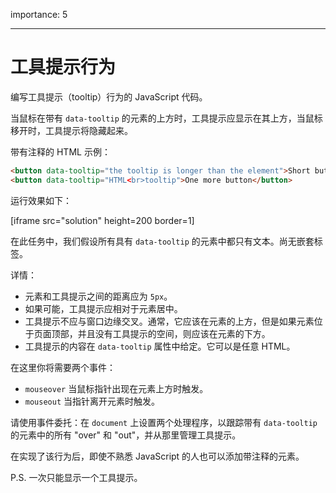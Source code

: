 importance: 5

---

# 工具提示行为

编写工具提示（tooltip）行为的 JavaScript 代码。

当鼠标在带有 `data-tooltip` 的元素的上方时，工具提示应显示在其上方，当鼠标移开时，工具提示将隐藏起来。

带有注释的 HTML 示例：
```html
<button data-tooltip="the tooltip is longer than the element">Short button</button>
<button data-tooltip="HTML<br>tooltip">One more button</button>
```

运行效果如下：

[iframe src="solution" height=200 border=1]

在此任务中，我们假设所有具有 `data-tooltip` 的元素中都只有文本。尚无嵌套标签。

详情：

- 元素和工具提示之间的距离应为 `5px`。
- 如果可能，工具提示应相对于元素居中。
- 工具提示不应与窗口边缘交叉。通常，它应该在元素的上方，但是如果元素位于页面顶部，并且没有工具提示的空间，则应该在元素的下方。
- 工具提示的内容在 `data-tooltip` 属性中给定。它可以是任意 HTML。

在这里你将需要两个事件：
- `mouseover` 当鼠标指针出现在元素上方时触发。
- `mouseout` 当指针离开元素时触发。

请使用事件委托：在 `document` 上设置两个处理程序，以跟踪带有 `data-tooltip` 的元素中的所有 "over" 和 "out"，并从那里管理工具提示。

在实现了该行为后，即使不熟悉 JavaScript 的人也可以添加带注释的元素。

P.S. 一次只能显示一个工具提示。
